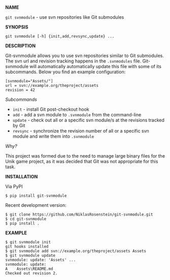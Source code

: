 __NAME__

`git svnmodule` - use svn repositories like Git submodules

__SYNOPSIS__

    git svnmodule [-h] {init,add,revsync,update} ...

__DESCRIPTION__

Git-svnmodule allows you to use svn repositories similar to Git submodules.
The svn url and revision tracking happens in the `.svnmodules` file.
Git-svnmodule will automatically automatically update this file with some
of its subcommands. Below you find an example configuration:

    [svnmodule="Assets/"]
    url = svn://example.org/theproject/assets
    revision = 42

*Subcommands*

* `init` - install Git post-checkout hook
* `add` - add a svn module to `.svnmodule` from the command-line
* `update` - check out all or a specific svn module/s at the revisions tracked by Git
* `revsync` - synchronize the revision number of all or a specific svn
  module and write them into `.svnmodule`

*Why?*

This project was formed due to the need to manage large binary files for
the Unik game project, as it was decided that Git was not appropriate for
this task.

__INSTALLATION__
  
Via PyPI

    $ pip install git-svnmodule

Recent development version:

    $ git clone https://github.com/NiklasRosenstein/git-svnmodule.git
    $ cd git-svnmodule
    $ pip install .

__EXAMPLE__

    $ git svnmodule init
    git hooks installed
    $ git svnmodule add svn://example.org/theproject/assets Assets
    $ git svnmodule update
    svnmodule: update: 'Assets' ...
    svnmodule: update:
    A    Assets\README.md
    Checked out revision 2.
